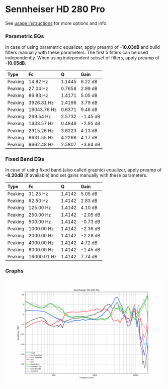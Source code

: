 # Sennheiser HD 280 Pro
See [usage instructions](https://github.com/jaakkopasanen/AutoEq#usage) for more options and info.

### Parametric EQs
In case of using parametric equalizer, apply preamp of **-10.03dB** and build filters manually
with these parameters. The first 5 filters can be used independently.
When using independent subset of filters, apply preamp of **-10.05dB**.

| Type    | Fc          |      Q | Gain     |
|:--------|:------------|:-------|:---------|
| Peaking | 14.82 Hz    | 1.1445 | 6.22 dB  |
| Peaking | 27.04 Hz    | 0.7658 | 2.99 dB  |
| Peaking | 86.83 Hz    | 1.4171 | 5.05 dB  |
| Peaking | 3926.81 Hz  | 2.4196 | 3.79 dB  |
| Peaking | 19043.76 Hz | 0.6371 | 9.46 dB  |
| Peaking | 269.54 Hz   | 2.5732 | -1.45 dB |
| Peaking | 1433.57 Hz  | 0.4846 | -2.95 dB |
| Peaking | 2915.26 Hz  | 3.6223 | 4.13 dB  |
| Peaking | 6631.55 Hz  | 4.2268 | 4.17 dB  |
| Peaking | 9662.48 Hz  | 2.5807 | -3.64 dB |

### Fixed Band EQs
In case of using fixed band (also called graphic) equalizer, apply preamp of **-8.20dB**
(if available) and set gains manually with these parameters.

| Type    | Fc          |      Q | Gain     |
|:--------|:------------|:-------|:---------|
| Peaking | 31.25 Hz    | 1.4142 | 5.05 dB  |
| Peaking | 62.50 Hz    | 1.4142 | 2.83 dB  |
| Peaking | 125.00 Hz   | 1.4142 | 4.10 dB  |
| Peaking | 250.00 Hz   | 1.4142 | -2.05 dB |
| Peaking | 500.00 Hz   | 1.4142 | -0.73 dB |
| Peaking | 1000.00 Hz  | 1.4142 | -2.36 dB |
| Peaking | 2000.00 Hz  | 1.4142 | -2.28 dB |
| Peaking | 4000.00 Hz  | 1.4142 | 4.72 dB  |
| Peaking | 8000.00 Hz  | 1.4142 | -1.45 dB |
| Peaking | 16000.01 Hz | 1.4142 | 7.74 dB  |

### Graphs
![](./Sennheiser%20HD%20280%20Pro.png)